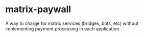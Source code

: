 # matrix-paywall
A way to charge for matrix services (bridges, bots, etc) without implementing payment processing in each application.

